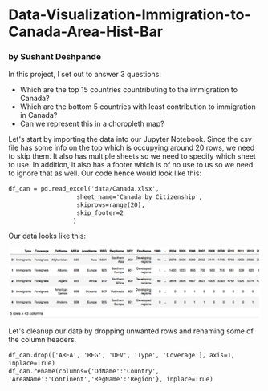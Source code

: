 # Data-Visualization-Immigration-to-Canada-Area-Hist-Bar
### by Sushant Deshpande

In this project, I set out to answer 3 questions:
* Which are the top 15 countries countributing to the immigration to Canada?
* Which are the bottom 5 countries with least contribution to immigration in Canada?
* Can we represent this in a choropleth map?

Let's start by importing the data into our Jupyter Notebook. Since the csv file has some info on the top which is occupying around 20 rows, we need to skip them. It also has multiple sheets so we need to specify which sheet to use. In addition, it also has a footer which is of no use to us so we need to ignore that as well. Our code hence would look like this:

    df_can = pd.read_excel('data/Canada.xlsx',
                       sheet_name='Canada by Citizenship',
                       skiprows=range(20),
                       skip_footer=2
                      )

Our data looks like this:

![01_table](images/01_table.png)

Let's cleanup our data by dropping unwanted rows and renaming some of the column headers.

    df_can.drop(['AREA', 'REG', 'DEV', 'Type', 'Coverage'], axis=1, inplace=True)
    df_can.rename(columns={'OdName':'Country', 'AreaName':'Continent','RegName':'Region'}, inplace=True)

